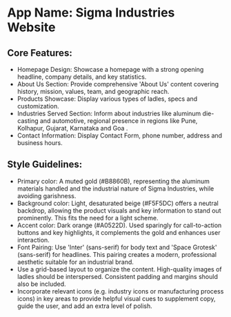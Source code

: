 # **App Name**: Sigma Industries Website

## Core Features:

- Homepage Design: Showcase a homepage with a strong opening headline, company details, and key statistics.
- About Us Section: Provide comprehensive 'About Us' content covering history, mission, values, team, and geographic reach.
- Products Showcase: Display various types of ladles, specs and customization.
- Industries Served Section: Inform about industries like aluminum die-casting and automotive, regional presence in regions like Pune, Kolhapur, Gujarat, Karnataka and Goa .
- Contact Information: Display Contact Form, phone number, address and business hours.

## Style Guidelines:

- Primary color: A muted gold (#B8860B), representing the aluminum materials handled and the industrial nature of Sigma Industries, while avoiding garishness.
- Background color: Light, desaturated beige (#F5F5DC) offers a neutral backdrop, allowing the product visuals and key information to stand out prominently. This fits the need for a light scheme.
- Accent color: Dark orange (#A0522D). Used sparingly for call-to-action buttons and key highlights, it complements the gold and enhances user interaction.
- Font Pairing: Use 'Inter' (sans-serif) for body text and 'Space Grotesk' (sans-serif) for headlines. This pairing creates a modern, professional aesthetic suitable for an industrial brand. 
- Use a grid-based layout to organize the content. High-quality images of ladles should be interspersed. Consistent padding and margins should also be included.
- Incorporate relevant icons (e.g. industry icons or manufacturing process icons) in key areas to provide helpful visual cues to supplement copy, guide the user, and add an extra level of polish.